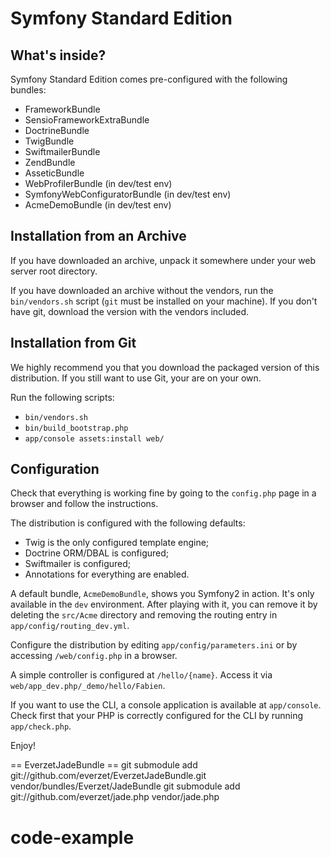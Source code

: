 Symfony Standard Edition
========================

What's inside?
--------------

Symfony Standard Edition comes pre-configured with the following bundles:

 * FrameworkBundle
 * SensioFrameworkExtraBundle
 * DoctrineBundle
 * TwigBundle
 * SwiftmailerBundle
 * ZendBundle
 * AsseticBundle
 * WebProfilerBundle (in dev/test env)
 * SymfonyWebConfiguratorBundle (in dev/test env)
 * AcmeDemoBundle (in dev/test env)

Installation from an Archive
----------------------------

If you have downloaded an archive, unpack it somewhere under your web server
root directory.

If you have downloaded an archive without the vendors, run the
`bin/vendors.sh` script (`git` must be installed on your machine). If you
don't have git, download the version with the vendors included.

Installation from Git
---------------------

We highly recommend you that you download the packaged version of this
distribution. If you still want to use Git, your are on your own.

Run the following scripts:

 * `bin/vendors.sh`
 * `bin/build_bootstrap.php`
 * `app/console assets:install web/`

Configuration
-------------

Check that everything is working fine by going to the `config.php` page in a
browser and follow the instructions.

The distribution is configured with the following defaults:

 * Twig is the only configured template engine;
 * Doctrine ORM/DBAL is configured;
 * Swiftmailer is configured;
 * Annotations for everything are enabled.

A default bundle, `AcmeDemoBundle`, shows you Symfony2 in action. It's only
available in the `dev` environment. After playing with it, you can remove it
by deleting the `src/Acme` directory and removing the routing entry in
`app/config/routing_dev.yml`.

Configure the distribution by editing `app/config/parameters.ini` or by
accessing `/web/config.php` in a browser.

A simple controller is configured at `/hello/{name}`. Access it via
`web/app_dev.php/_demo/hello/Fabien`.

If you want to use the CLI, a console application is available at
`app/console`. Check first that your PHP is correctly configured for the CLI
by running `app/check.php`.

Enjoy!


== EverzetJadeBundle ==
git submodule add git://github.com/everzet/EverzetJadeBundle.git vendor/bundles/Everzet/JadeBundle
git submodule add git://github.com/everzet/jade.php vendor/jade.php




# code-example
